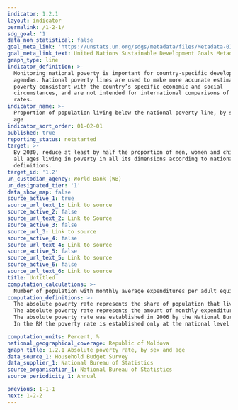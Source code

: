 ```yaml
---
indicator: 1.2.1
layout: indicator
permalink: /1-2-1/
sdg_goal: '1'
data_non_statistical: false
goal_meta_link: 'https://unstats.un.org/sdgs/metadata/files/Metadata-01-02-01.pdf '
goal_meta_link_text: United Nations Sustainable Development Goals Metadata (PDF 98.2 KB)
graph_type: line
indicator_definition: >-
  Monitoring national poverty is important for country-specific development
  agendas. National poverty lines are used to make more accurate estimates of
  poverty consistent with the country’s specific economic and social
  circumstances, and are not intended for international comparisons of poverty
  rates.
indicator_name: >-
  Proportion of population living below the national poverty line, by sex and
  age
indicator_sort_order: 01-02-01
published: true
reporting_status: notstarted
target: >-
  By 2030, reduce at least by half the proportion of men, women and children of
  all ages living in poverty in all its dimensions according to national
  definitions.
target_id: '1.2'
un_custodian_agency: World Bank (WB)
un_designated_tier: '1'
data_show_map: false
source_active_1: true
source_url_text_1: Link to source
source_active_2: false
source_url_text_2: Link to Source
source_active_3: false
source_url_3: Link to source
source_active_4: false
source_url_text_4: Link to source
source_active_5: false
source_url_text_5: Link to source
source_active_6: false
source_url_text_6: Link to source
title: Untitled
computation_calculations: >-
  Number of population with monthly average expenditures per adult equivalent lower than the value of the absolute poverty line, during the period of reference / total number of   population during the year of reference *100.
computation_definitions: >-
  The absolute poverty rate represents the share of population that lives below the nationally established poverty line. 
  The absolute poverty rate represents the amount of monthly expenditures for a set of food products, non-food goods and services considered as minimum necessary amount of a household so as to ensure a decent living. 
  The absolute poverty rate was established in 2006 by the National Bureau of Statistics according to the methodology (developed jointly by NBS and Ministry of Economy), which implies the annual recalculation of the poverty rate based on the Consumption Price Index. In 2016 the methodology for estimating the absolute poverty indicators was reviewed and the absolute poverty rate was recalculated.
  In the RM the poverty rate is established only at the national level (but not at the urban or rural levels). Since 2014, the poverty rate is calculated according to the new methodology, approved via the National Bureau of Statistics Order No. 56 dated 24 August 2018.

computation_units: Percent, %
national_geographical_coverage: Republic of Moldova
graph_title: 1.2.1 Absolute poverty rate, by sex and age
data_source_1: Household Budget Survey 
data_supplier_1: National Bureau of Statistics
source_organisation_1: National Bureau of Statistics
source_periodicity_1: Annual

previous: 1-1-1
next: 1-2-2
---
```

